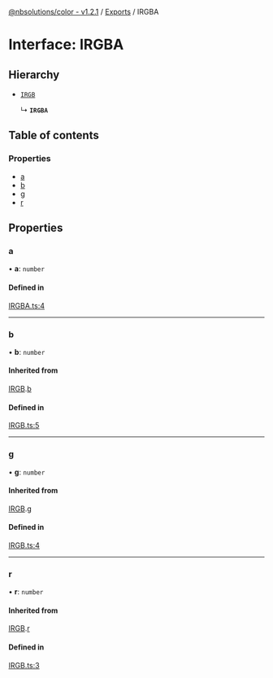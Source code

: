 [@nbsolutions/color - v1.2.1](../README.md) / [Exports](../modules.md) / IRGBA

# Interface: IRGBA

## Hierarchy

- [`IRGB`](IRGB.md)

  ↳ **`IRGBA`**

## Table of contents

### Properties

- [a](IRGBA.md#a)
- [b](IRGBA.md#b)
- [g](IRGBA.md#g)
- [r](IRGBA.md#r)

## Properties

### a

• **a**: `number`

#### Defined in

[IRGBA.ts:4](https://github.com/nbsolutions-ca/color-js/blob/ca82931/src/IRGBA.ts#L4)

___

### b

• **b**: `number`

#### Inherited from

[IRGB](IRGB.md).[b](IRGB.md#b)

#### Defined in

[IRGB.ts:5](https://github.com/nbsolutions-ca/color-js/blob/ca82931/src/IRGB.ts#L5)

___

### g

• **g**: `number`

#### Inherited from

[IRGB](IRGB.md).[g](IRGB.md#g)

#### Defined in

[IRGB.ts:4](https://github.com/nbsolutions-ca/color-js/blob/ca82931/src/IRGB.ts#L4)

___

### r

• **r**: `number`

#### Inherited from

[IRGB](IRGB.md).[r](IRGB.md#r)

#### Defined in

[IRGB.ts:3](https://github.com/nbsolutions-ca/color-js/blob/ca82931/src/IRGB.ts#L3)
